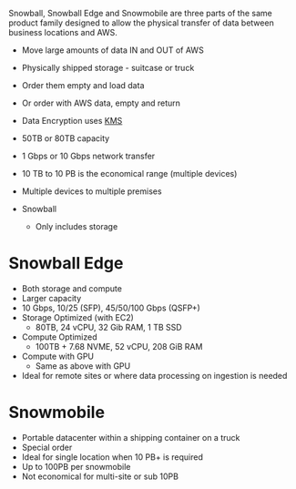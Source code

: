 Snowball, Snowball Edge and Snowmobile are three parts of the same product family designed to allow the physical transfer of data between business locations and AWS.

- Move large amounts of data IN and OUT of AWS
- Physically shipped storage - suitcase or truck
- Order them empty and load data
- Or order with AWS data, empty and return
- Data Encryption uses [KMS](../../Security/KMS/KMS.md)
- 50TB or 80TB capacity
- 1 Gbps or 10 Gbps network transfer
- 10 TB to 10 PB is the economical range (multiple devices)
- Multiple devices to multiple premises

- Snowball
	- Only includes storage

# Snowball Edge
- Both storage and compute
- Larger capacity
- 10 Gbps, 10/25 (SFP), 45/50/100 Gbps (QSFP+)
- Storage Optimized (with EC2)
	- 80TB, 24 vCPU, 32 Gib RAM, 1 TB SSD
- Compute Optimized
	- 100TB + 7.68 NVME, 52 vCPU, 208 GiB RAM
- Compute with GPU
	- Same as above with GPU
- Ideal for remote sites or where data processing on ingestion is needed

# Snowmobile
- Portable datacenter within a shipping container on a truck
- Special order
- Ideal for single location when 10 PB+ is required
- Up to 100PB per snowmobile
- Not economical for multi-site or sub 10PB